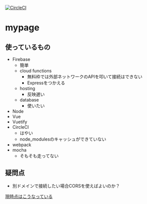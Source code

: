 [![CircleCI](https://circleci.com/gh/sk-mk2/mypage/tree/master.svg?style=svg)](https://circleci.com/gh/sk-mk2/mypage/tree/master)

# mypage

## 使っているもの
- Firebase
    - 簡単
    - cloud functions
        - 無料枠では外部ネットワークのAPIを叩いて接続はできない
        - Expressをつかえる
    - hosting
        - 反映遅い
    - database
        - 使いたい
- Node
- Vue
- Vuetify
- CircleCI
    - はやい
    - node_modulesのキャッシュができていない
- webpack
- mocha
    - そもそも走ってない

## 疑問点
- 別ドメインで接続したい場合CORSを使えばよいのか？

[現時点はこうなっている](https://mypage-90953.firebaseapp.com)
